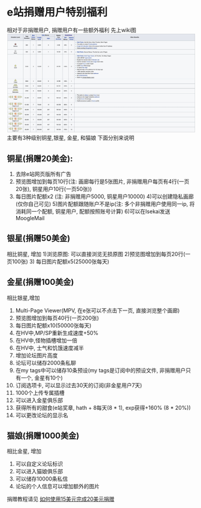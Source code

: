 # e站捐赠用户特别福利

相对于非捐赠用户, 捐赠用户有一些额外福利
先上wiki图
![](picture/Donate_details.jpg)
主要有3种级别铜星,银星, 金星, 和猫娘
下面分别来说明

## 铜星(捐赠20美金):
1) 去除e站网页版所有广告 
2) 预览图增加到每页10行(注: 画廊每行是5张图片, 非捐赠用户每页有4行(一页20张), 铜星用户10行(一页50张))
3) 每日图片配额x2 (注: 非捐赠用户5000, 铜星用户10000) 
4)可以创建隐私画廊(仅你自己可见) 
5)图片配额跟随账户不是ip(注: 多个非捐赠用户使用同一ip, 将消耗同一个配额, 铜星用户, 配额按照账号计算) 
6)可以在Isekai发送MoogleMail

## 银星(捐赠50美金)
相比铜星, 增加
1)浏览原图: 可以直接浏览无损原图
2)预览图增加到每页20行(一页100张)
3) 每日图片配额x5(25000张每天)

## 金星(捐赠100美金)
相比银星,增加
1) Multi-Page Viewer(MPV, 在e张可以不点击下一页, 直接浏览整个画廊)
2) 预览图增加到每页40行(一页200张)
3) 每日图片配额x10(50000张每天)
4) 在HV中,MP/SP重新生成速度+50%
5) 在HV中,怪物插槽增加一倍
6) 在HV中, 士气和饥饿速度减半
7) 增加论坛图片高度
8) 论坛可以储存2000条私聊
9) 在my tags中可以储存10条预设(my tags是订阅中的预设文件, 非捐赠用户只有一个, 金星有10个)
10) 订阅选项卡, 可以显示过去30天的订阅(非金星用户7天)
11) 1000个上传专属插槽
12) 可以进入金星俱乐部
13) 获得所有的甜食(e站奖章, hath + 8每天(8 * 1), exp获得+160%  (8 * 20%))
14) 可以更改论坛的显示名

## 猫娘(捐赠1000美金)
相比金星, 增加
1) 可以自定义论坛标识
2) 可以进入猫娘俱乐部
3) 可以储存10000条私信
4) 论坛的个人信息可以增加额外的图片


捐赠教程请见
[如何使用15美元完成20美元捐赠](如何使用15美元完成20美元捐赠 (https://github.com/kk9448/ehDonate/blob/main/README.md))
